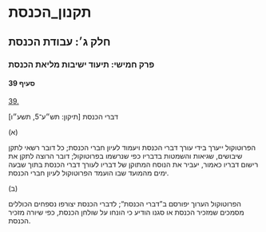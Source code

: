 # תקנון_הכנסת

## חלק ג׳: עבודת הכנסת

### פרק חמישי: תיעוד ישיבות מליאת הכנסת

#### סעיף 39

[39.](https://he.wikisource.org/wiki/%D7%AA%D7%A7%D7%A0%D7%95%D7%9F_%D7%94%D7%9B%D7%A0%D7%A1%D7%AA#%D7%A1%D7%A2%D7%99%D7%A3_39)

דברי הכנסת [תיקון: תש״ע־5, תשע״ו]

(א)

הפרוטוקול ייערך בידי עורך דברי הכנסת ויעמוד לעיון חברי הכנסת; כל דובר רשאי לתקן שיבושים, שגיאות והשמטות בדבריו כפי שנרשמו בפרוטוקול; דובר הרוצה לתקן את רישום דבריו כאמור, יעביר את הנוסח המתוקן של דבריו לעורך דברי הכנסת בתוך שבעה ימים מהמועד שבו הועמד הפרוטוקול לעיון חברי הכנסת.

(ב)

הפרוטוקול הערוך יפורסם ב”דברי הכנסת“; לדברי הכנסת יצורפו נספחים הכוללים מסמכים שמזכיר הכנסת או סגנו הודיע כי הונחו על שולחן הכנסת, כפי שיורה מזכיר הכנסת.